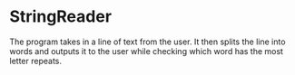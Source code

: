 # StringReader
 The program takes in a line of text from the user. It then splits the line into words and outputs it to the user while checking which word has the most letter repeats.
